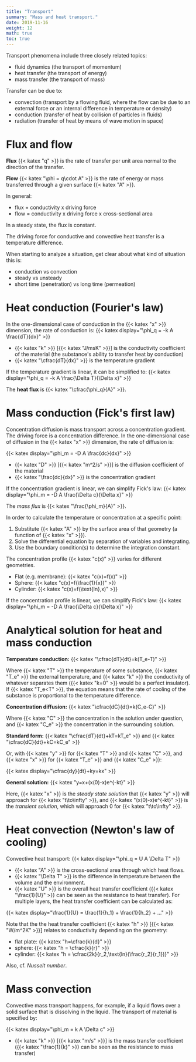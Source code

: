 ```yaml
---
title: "Transport"
summary: "Mass and heat transport."
date: 2019-11-16
weight: 12
math: true
toc: true
---
```


Transport phenomena include three closely related topics:

* fluid dynamics (the transport of momentum)
* heat transfer (the transport of energy)
* mass transfer (the transport of mass)

Transfer can be due to:

* convection (transport by a flowing fluid, where the flow can be due to an external force or an internal difference in temperature or density)
* conduction (transfer of heat by collision of particles in fluids)
* radiation (transfer of heat by means of wave motion in space)

# Flux and flow

**Flux** {{< katex "q" >}} is the rate of transfer per unit area normal to the direction of the transfer.

**Flow** {{< katex "\phi = q\cdot A" >}} is the rate of energy or mass transferred through a given surface {{< katex "A" >}}.

In general:

* flux = conductivity x driving force
* flow = conductivity x driving force x cross-sectional area

In a steady state, the flux is constant.

The driving force for conductive and convective heat transfer is a temperature difference.

When starting to analyze a situation, get clear about what kind of situation this is:

* conduction vs convection
* steady vs unsteady
* short time (penetration) vs long time (permeation)

# Heat conduction (Fourier's law)

In the one-dimensional case of conduction in the {{< katex "x" >}} dimension, the rate of conduction is:
{{< katex display="\phi_q = -k A \frac{dT}{dx}" >}}

* {{< katex "k" >}} [{{< katex "J/msK" >}}] is the conductivity coefficient of the material (the substance's ability to transfer heat by conduction)
* {{< katex "\cfrac{dT}{dx}" >}} is the temperature gradient

If the temperature gradient is linear, it can be simplified to:
{{< katex display="\phi_q = -k A \frac{\Delta T}{\Delta x}" >}}

The **heat flux** is {{< katex "\cfrac{\phi_q}{A}" >}}.

# Mass conduction (Fick's first law)

Concentration diffusion is mass transport across a concentration gradient. The driving force is a concentration difference. In the one-dimensional case of diffusion in the {{< katex "x" >}} dimension, the rate of diffusion is:

{{< katex display="\phi_m = -D A \frac{dc}{dx}" >}}

* {{< katex "D" >}} [{{< katex "m^2/s" >}}] is the diffusion coefficient of the material
* {{< katex "\frac{dc}{dx}" >}} is the concentration gradient

If the concentration gradient is linear, we can simplify Fick's law:
{{< katex display="\phi_m = -D A \frac{\Delta c}{\Delta x}" >}}

The _mass flux_ is {{< katex "\frac{\phi_m}{A}" >}}.

In order to calculate the temperature or concentration at a specific point:

1. Substitute {{< katex "A" >}} by the surface area of that geometry (a function of {{< katex "x" >}}).
2. Solve the differential equation by separation of variables and integrating.
3. Use the boundary condition(s) to determine the integration constant.

The concentration profile {{< katex "c(x)" >}} varies for different geometries.

* Flat (e.g. membrane): {{< katex "c(x)=f(x)" >}}
* Sphere: {{< katex "c(x)=f(\frac{1}{x})" >}}
* Cylinder: {{< katex "c(x)=f(\text{ln}\,x)" >}}

If the concentration profile is linear, we can simplify Fick's law:
{{< katex display="\phi_m = -D A \frac{\Delta c}{\Delta x}" >}}

# Analytical solution for heat and mass conduction

**Temperature conduction:** {{< katex "\cfrac{dT}{dt}=k(T_e-T)" >}}

Where {{< katex "T" >}} the temperature of some substance, {{< katex "T_e" >}} the external temperature, and {{< katex "k" >}} the conductivity of whatever separates them ({{< katex "k=0" >}} would be a perfect insulator). If {{< katex "T_e<T" >}}, the equation means that the rate of cooling of the substance is proportional to the temperature difference.

**Concentration diffusion:** {{< katex "\cfrac{dC}{dt}=k(C_e-C)" >}}

Where {{< katex "C" >}} the concentration in the solution under question, and {{< katex "C_e" >}} the concentration in the surrounding solution.

**Standard form:** {{< katex "\cfrac{dT}{dt}+kT=kT_e" >}} and {{< katex "\cfrac{dC}{dt}+kC=kC_e" >}}

Or, with {{< katex "y" >}} for {{< katex "T" >}} and {{< katex "C" >}}, and {{< katex "x" >}} for {{< katex "T_e" >}} and {{< katex "C_e" >}}:

{{< katex display="\cfrac{dy}{dt}+ky=kx" >}}

**General solution:** {{< katex "y=x+(x(0)-x)e^{-kt}" >}}

Here, {{< katex "x" >}} is the _steady state solution_ that {{< katex "y" >}} will approach for {{< katex "t\to\infty" >}}, and {{< katex "(x(0)-x)e^{-kt}" >}} is the _transient solution_, which will approach 0 for {{< katex "t\to\infty" >}}.

# Heat convection (Newton's law of cooling)

Convective heat transport:
{{< katex display="\phi_q = U A \Delta T" >}}

* {{< katex "A" >}} is the cross-sectional area through which heat flows.
* {{< katex "\Delta T" >}} is the difference in temperature between the volume and the environment.
* {{< katex "U" >}} is the overall heat transfer coefficient ({{< katex "\frac{1}{U}" >}} can be seen as the resistance to heat transfer). For multiple layers, the heat transfer coefficient can be calculated as:

{{< katex display="\frac{1}{U} = \frac{1}{h_1} + \frac{1}{h_2} + ..." >}}

Note that the the heat transfer coefficient {{< katex "h" >}} [{{< katex "W/m^2K" >}}] relates to conductivity depending on the geometry:

* flat plate: {{< katex "h=\cfrac{k}{d}" >}}
* sphere: {{< katex "h = \cfrac{k}{r}" >}}
* cylinder: {{< katex "h = \cfrac{2k}{r_2\,\text{ln}(\frac{r_2}{r_1})}" >}}

Also, cf. *Nusselt number*.

# Mass convection

Convective mass transport happens, for example, if a liquid flows over a solid surface that is dissolving in the liquid. The transport of material is specified by:

{{< katex display="\phi_m = k A \Delta c" >}}

* {{< katex "k" >}} [{{< katex "m/s" >}}] is the mass transfer coefficient ({{< katex "\frac{1}{k}" >}} can be seen as the resistance to mass transfer)
